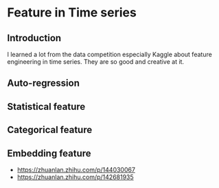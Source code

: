 # Feature in Time series

## Introduction
I learned a lot from the data competition especially Kaggle about feature engineering in time series. They are so good and creative at it.


## Auto-regression

## Statistical feature

## Categorical feature

## Embedding feature
- https://zhuanlan.zhihu.com/p/144030067
- https://zhuanlan.zhihu.com/p/142681935


